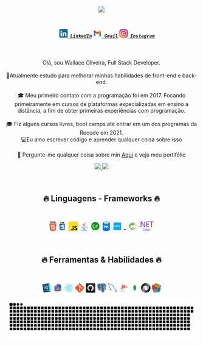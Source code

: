 <h1 align="center">
  <a href="https://git.io/typing-svg">
    <img src="https://readme-typing-svg.herokuapp.com/?lines=Hello,+World👋;Sou+Wallace+T+Oliveira;Nice+to+meet+you!&center=true&size=30">
  </a>
</h1>

<h5 align="center">
  <code>
    <a href="https://www.linkedin.com/in/wallace-oliveira/" title="LinkedIn Profile"><img width="22" src="images/linkedin.svg"> LinkedIn</a></code>
  <code><a href="mailto: wallacetavaresoliveira84@gmail.com" title="Gmail "><img width="22" src="images/gmail_icon.png"> Gmail</a></code>
  <code><a href="https://www.instagram.com/wallace_toliveira/" title="Instagram Profile"><img width="22" src="images/instagram.svg"> Instagram</a></code>
</h5>
<br><p align="center">Olá, sou Wallace Oliveira, Full Stack Developer.<br>
  <br>🔬Atualmente estudo para melhorar minhas habilidades de front-end e back-end.</br>
  <br>🎓 Meu primeiro contato com a programação foi em 2017. Focando primeiramente em cursos de plataformas expecializadas em ensino a distância, a fim de obter primeiras experiências com programação.</br>
  <br>🎓 Fiz alguns cursos livres, boot camps até entrar em um dos programas da Recode em 2021.
  <br>💻Eu amo escrever código e aprender qualquer coisa sobre isso</br>
  <br>💬 Pergunte-me qualquer coisa sobre min <a href="https://www.instagram.com/wallace_toliveira/" title="Issues">Aqui</a> e veja meu portifólio</br>
  
  <div align="center">
  <a href="https://github.com/Wallace-Tavares-Oliveira">
  <img height="180em" src="https://github-readme-stats.vercel.app/api?username=Wallace-Tavares-Oliveira&show_icons=true&theme=github_dark&include_all_commits=true&count_private=true"/>
  <img height="180em" src="https://github-readme-stats.vercel.app/api/top-langs/?username=rafaballerini&layout=compact&langs_count=7&theme=github_dark"/>
</div>
  
  <br></a></p><h2 align="center">🔥 Linguagens - Frameworks 🔥</h2><br>
  <p align="center">
  <code><img title="HTML5" height="25" src="images/html5.svg"></code>
    <code><img title="CSS" height="25" src="images/css.svg"></code>
  <code><img title="Javascript" height="25" src="images/javascript.svg"></code>
  <code><img title="Java" height="25" src="images/java-original.svg"></code>
  <code><img title="CSharp" height="25" src="images/csharp.png"></code>
  <code><img title="SQL" height="25" src="images/sql.png"></code>
  <code><img title="NoSQL" height="25" src="images/nosql.png"></code> <b>-</b> 
  <code><img title="Spring Boot" height="25" src="images/springboot.png"></code>
  <code><img title=".NetCore" height="25" src="images/dotnetcore.svg"></code>
</p>
  <br></a></p><h2 align="center">🔥 Ferramentas & Habilidades 🔥</h2><br>
<p align="center">
  <code><img title="Visual Studio Code" height="25" src="images/vscode.png"></code>
  <code><img title="Eclipse" height="25" src="images/eclipese_logo.png"></code>
    <code><img title="React" height="25" src="images/react-original.svg"></code>
    <code><img title="Git" height="25" src="images/git-original.svg"></code>
  <code><img title="GitHub" height="25" src="images/github.svg"></code>
    <code><img title="PostgreSQL" height="25" src="images/postgresql.svg"></code>
    <code><img title="MySQL" height="25" src="images/mysql.svg"></code>
  <code><img title="SQLServer" height="25" src="images/sqlserver.png"></code>
  <code><img title="mongodb" height="25" src="images/mongodb.png"></code>
    <code><img title="JSON" height="25" src="images/json.svg"></code>
  <code><img title="Problem Solving" height="25" src="images/problemSolving.png"></code>
</p>

 
  ![Snake animation](https://github.com/Wallace-Tavares-Oliveira/Wallace-Tavares-Oliveira/blob/output/github-contribution-grid-snake.svg)
 
</div>
